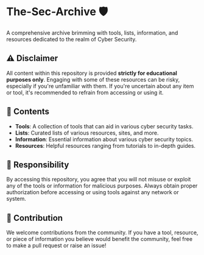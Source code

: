 # The-Sec-Archive 🛡️

A comprehensive archive brimming with tools, lists, information, and resources dedicated to the realm of Cyber Security.

## ⚠️ Disclaimer

All content within this repository is provided **strictly for educational purposes only**. Engaging with some of these resources can be risky, especially if you're unfamiliar with them. If you're uncertain about any item or tool, it's recommended to refrain from accessing or using it.

## 📖 Contents

- **Tools**: A collection of tools that can aid in various cyber security tasks.
- **Lists**: Curated lists of various resources, sites, and more.
- **Information**: Essential information about various cyber security topics.
- **Resources**: Helpful resources ranging from tutorials to in-depth guides.

## 🚫 Responsibility

By accessing this repository, you agree that you will not misuse or exploit any of the tools or information for malicious purposes. Always obtain proper authorization before accessing or using tools against any network or system.

## 🤝 Contribution

We welcome contributions from the community. If you have a tool, resource, or piece of information you believe would benefit the community, feel free to make a pull request or raise an issue!
